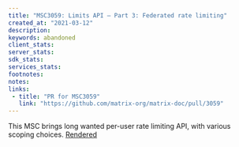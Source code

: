 ```yaml
---
title: "MSC3059: Limits API — Part 3: Federated rate limiting"
created_at: "2021-03-12"
description:
keywords: abandoned
client_stats:
server_stats:
sdk_stats:
services_stats:
footnotes:
notes:
links:
 - title: "PR for MSC3059"
   link: "https://github.com/matrix-org/matrix-doc/pull/3059"
---
```

This MSC brings long wanted per-user rate limiting API, with various scoping choices.
[Rendered](https://github.com/matrix-org/matrix-doc/blob/382857735902a8a540cbd7b8979e5cf56ea95487/proposals/3059-federated-rate-limits.md)
